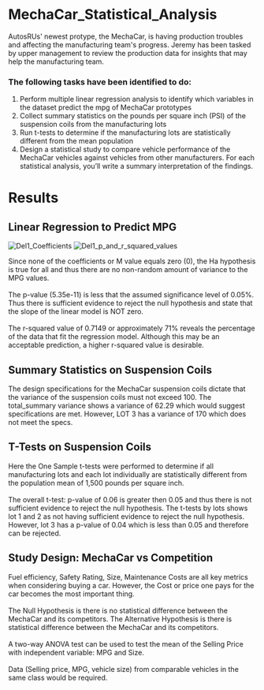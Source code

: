 # MechaCar_Statistical_Analysis

AutosRUs' newest protype, the MechaCar, is having production troubles and affecting the manufacturing team's progress.
Jeremy has been tasked by upper management to review the production data for insights that may help the manufacturing team.

### The following tasks have been identified to do:

1.	Perform multiple linear regression analysis to identify which variables in the dataset predict the mpg of MechaCar prototypes
2.	Collect summary statistics on the pounds per square inch (PSI) of the suspension coils from the manufacturing lots
3.	Run t-tests to determine if the manufacturing lots are statistically different from the mean population
4.	Design a statistical study to compare vehicle performance of the MechaCar vehicles against vehicles from other manufacturers. For each statistical analysis, you’ll write a summary interpretation of the findings.

# Results

## Linear Regression to Predict MPG

![Del1_Coefficients](https://user-images.githubusercontent.com/78666055/121778002-d7a3c580-cb62-11eb-8b5c-aeedf082f537.png)
![Del1_p_and_r_squared_values](https://user-images.githubusercontent.com/78666055/121778007-dd99a680-cb62-11eb-951b-f23938d39622.png)

Since none of the coefficients or M value equals zero (0), the Ha hypothesis is true for all and thus there are no non-random amount of variance to the MPG values.
<br>
<br>
The p-value (5.35e-11) is less that the assumed significance level of 0.05%. Thus there is sufficient evidence to reject the null hypothesis and state that the slope of the linear model is NOT zero.
<br>
<br>
The r-squared value of 0.7149 or approximately 71% reveals the percentage of the data that fit the regression model. Although  this may be an acceptable prediction, a higher r-squared value is desirable.


## Summary Statistics on Suspension Coils

The design specifications for the MechaCar suspension coils dictate that the variance of the suspension coils must not exceed 100. The total_summary variance shows a variance of 62.29 which would suggest specifications are met. However, LOT 3 has a variance of 170 which does not meet the specs.


## T-Tests on Suspension Coils

Here the One Sample t-tests were performed to determine if all manufacturing lots and each lot individually are statistically different from the population mean of 1,500 pounds per square inch.
<br>
<br>
The overall t-test: p-value of 0.06 is greater then 0.05 and thus there is not sufficient evidence to reject the null hypothesis.
The t-tests by lots shows lot 1 and 2 as not having sufficient evidence to reject the null hypothesis. However, lot 3 has a p-value of 0.04 which is less than 0.05 and therefore can be rejected.


## Study Design: MechaCar vs Competition

Fuel efficiency, Safety Rating, Size, Maintenance Costs are all key metrics when considering buying a car. However, the Cost or price one pays for the car becomes the most important thing.
<br>
<br>
The Null Hypothesis is there is no statistical difference between the MechaCar and its competitors.
The Alternative Hypothesis is there is statistical difference between the MechaCar and its competitors.
<br>
<br>
A two-way ANOVA test can be used to test the mean of the Selling Price with independent variable: MPG and Size.
<br>
<br>
Data (Selling price, MPG, vehicle size) from comparable vehicles in the same class would be required.


 

